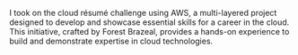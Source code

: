 I took on the cloud résumé challenge using AWS, a multi-layered project designed to develop and showcase essential skills for a career in the cloud. This initiative, crafted by Forest Brazeal, 
provides a hands-on experience to build and demonstrate expertise in cloud technologies.
